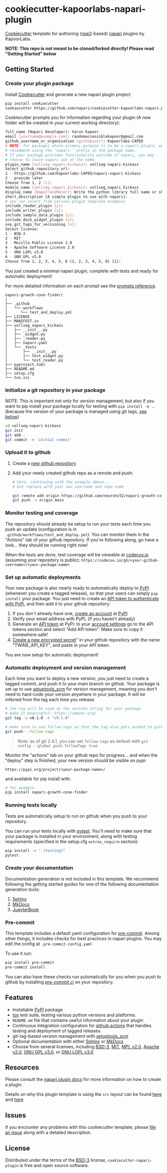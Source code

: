 # cookiecutter-kapoorlabs-napari-plugin

[Cookiecutter] template for authoring ([npe2]-based) [napari] plugins by KapoorLabs.

**NOTE: This repo is not meant to be cloned/forked directly! Please read "Getting Started" below**

## Getting Started

### Create your plugin package

Install [Cookiecutter] and generate a new napari plugin project:

```bash
pip install cookiecutter
cookiecutter https://github.com/napari/cookiecutter-kapoorlabs-napari-plugin
```

Cookiecutter prompts you for information regarding your plugin
(A new folder will be created in your current working directory):

```bash
full_name [Napari Developer]: Varun Kapoor
email [yourname@example.com]: randomaccessiblekapoor@gmail.com
github_username_or_organization [githubuser]: Kapoorlabs-CAPED
# NOTE: for packages whose primary purpose is to be a napari plugin, we
# recommend using the 'napari-' prefix in the package name.
# If your package provides functionality outside of napari, you may
# choose to leave napari out of the name.
plugin_name [vollseg-napari-kickass]: vollseg-napari-kickass
Select github_repository_url:
1 - https://github.com/Kapoorlabs-CAPED/napari-napari-kickass
2 - provide later
Choose from 1, 2 [1]:
module_name [vollseg_napari_kickass]: vollseg_napari_kickass
display_name [NapaTrackMater]: Write the python library full name or short name
short_description [A simple plugin to use with napari]:
# you can select from various plugin template examples
include_reader_plugin [y]:
include_writer_plugin [y]:
include_sample_data_plugin [y]:
include_dock_widget_plugin [y]:
use_git_tags_for_versioning [n]:
Select license:
1 - BSD-3
2 - MIT
3 - Mozilla Public License 2.0
4 - Apache Software License 2.0
5 - GNU LGPL v3.0
6 - GNU GPL v3.0
Choose from 1, 2, 3, 4, 5, 6 (1, 2, 3, 4, 5, 6) [1]:

```

You just created a minimal napari plugin, complete with tests
and ready for automatic deployment!

For more detailed information on each prompt see the [prompts reference](./PROMPTS.md).

```no-highlight
napari-growth-cone-finder/
│
├── .github
│   └── workflows
│      └── test_and_deploy.yml
├── LICENSE
├── MANIFEST.in
├── vollseg_napari_kickass
│   ├── __init__.py
│   ├── _widget.py
│   ├── _reader.py
│   ├── napari.yaml
│   └── _tests
│       ├── __init__.py
│       ├── test_widget.py
│       └── test_reader.py
├── pyproject.toml
├── README.md
├── setup.cfg
└── tox.ini
```

### Initialize a git repository in your package

NOTE: This is important not only for version management, but also if you want to
pip install your package locally for testing with `pip install -e .`. (because
the version of your package is managed using git tags,
[see below](#automatic-deployment-and-version-management))

```bash
cd vollseg-napari-kickass
git init
git add .
git commit -m 'initial commit'
```

### Upload it to github

1. Create a [new github repository]

2. Add your newly created github repo as a remote and push:

   ```bash
   # here, continuing with the example above...
   # but replace with your own username and repo name

   git remote add origin https://github.com/neuronz52/napari-growth-cone-finder.git
   git push -u origin main
   ```

### Monitor testing and coverage

The repository should already be setup to run your tests each time you push an
update (configuration is in `.github/workflows/test_and_deploy.yml`). You can
monitor them in the "Actions" tab of your github repository. If you're
following along, go have a look... they should be running right now!

When the tests are done, test coverage will be viewable at
[codecov.io](https://codecov.io/) (assuming your repository is public):
`https://codecov.io/gh/<your-github-username>/<your-package-name>`

### Set up automatic deployments

Your new package is also nearly ready to automatically deploy to [PyPI]
(whenever you create a tagged release), so that your users can simply `pip install` your package. You just need to create an [API token to authenticate
with PyPi](https://pypi.org/help/#apitoken), and then add it to your github
repository:

1. If you don't already have one, [create an
   account](https://pypi.org/account/register/) at [PyPI]
2. Verify your email address with PyPI, (if you haven't already)
3. Generate an [API token](https://pypi.org/help/#apitoken) at PyPi: In your
   [account settings](https://pypi.org/manage/account/) go to the API tokens
   section and select "Add API token". Make sure to copy it somewhere safe!
4. [Create a new encrypted
   secret](https://help.github.com/en/actions/configuring-and-managing-workflows/creating-and-storing-encrypted-secrets#creating-encrypted-secrets)"
   in your github repository with the name "TWINE_API_KEY", and paste in your
   API token.

You are now setup for automatic deployment!

### Automatic deployment and version management

Each time you want to deploy a new version, you just need to create a tagged
commit, and push it to your main branch on github. Your package is set up to
use [setuptools_scm](https://github.com/pypa/setuptools_scm) for version
management, meaning you don't need to hard-code your version anywhere in your
package. It will be inferred from the tag each time you release.

```bash
# the tag will be used as the version string for your package
# make it meaningful: https://semver.org/
git tag -a v0.1.0 -m "v0.1.0"

# make sure to use follow-tags so that the tag also gets pushed to github
git push --follow-tags
```

> Note: as of git 2.4.1, you can set `follow-tags` as default with
> `git config --global push.followTags true`

Monitor the "actions" tab on your github repo for progress... and when the
"deploy" step is finished, your new version should be visible on pypi:

`https://pypi.org/project/<your-package-name>/`

and available for pip install with:

```bash
# for example
pip install napari-growth-cone-finder
```

### Running tests locally

Tests are automatically setup to run on github when you push to your repository.

You can run your tests locally with [pytest](https://docs.pytest.org/en/7.1.x/).
You'll need to make sure that your package is installed in your environment,
along with testing requirements (specified in the setup.cfg `extras_require` section):

```bash
pip install -e ".[testing]"
pytest
```

### Create your documentation

Documentation generation is not included in this template.
We recommend following the getting started guides for one of the following 
documentation generation tools:

1. [Sphinx]
2. [MkDocs]
3. [JupyterBook]

### Pre-commit

This template includes a default yaml configuration for [pre-commit](https://pre-commit.com/).
Among other things, it includes checks for best practices in napari plugins.
You may edit the config at `.pre-commit-config.yaml`

To use it run:

```bash
pip install pre-commit
pre-commit install
```

You can also have these checks run automatically for you when you push to github
by installing [pre-commit ci](https://pre-commit.ci/) on your repository.

## Features

- Installable [PyPI] package
- [tox] test suite, testing various python versions and platforms.
- `README.md` file that contains useful information about your plugin
- Continuous integration configuration for [github actions] that handles testing
  and deployment of tagged releases
- git-tag-based version management with [setuptools_scm]
- Optional documentation with either [Sphinx] or [MkDocs]
- Choose from several licenses, including [BSD-3], [MIT], [MPL v2.0], [Apache
  v2.0], [GNU GPL v3.0], or [GNU LGPL v3.0]

## Resources

Please consult the [napari plugin
docs](https://napari.org/stable/plugins/index.html) for more information on
how to create a plugin.

Details on why this plugin template is using the `src` layout can be found [here](https://blog.ionelmc.ro/2014/05/25/python-packaging/#the-structure) and [here](https://hynek.me/articles/testing-packaging/)

## Issues

If you encounter any problems with this cookiecutter template, please [file an
issue] along with a detailed description.

## License

Distributed under the terms of the [BSD-3] license, `cookiecutter-napari-plugin`
is free and open source software.

[napari organization]: https://github.com/napari/
[gitter_badge]: https://badges.gitter.im/Join%20Chat.svg
[gitter]: https://gitter.im/napari/cookiecutter-napari-plugin?utm_source=badge&utm_medium=badge&utm_campaign=pr-badge&utm_content=badge "Join Chat on Gitter.im"
[travis_badge]: https://travis-ci.org/napari/cookiecutter-napari-plugin.svg?branch=main
[travis]: https://travis-ci.org/napari/cookiecutter-napari-plugin "See Build Status on Travis CI"
[docs_badge]: https://readthedocs.org/projects/cookiecutter-napari-plugin/badge/?version=latest
[documentation]: https://cookiecutter-napari-plugin.readthedocs.io/en/latest/ "Documentation"
[cookiecutter]: https://github.com/audreyr/cookiecutter
[napari]: https://github.com/napari/napari
[npe2]: https://github.com/napari/npe2
[pypi]: https://pypi.org/
[tox]: https://tox.readthedocs.io/en/latest/
[file an issue]: https://github.com/napari/cookiecutter-napari-plugin/issues
[sphinx]: https://www.sphinx-doc.org/en/master/usage/quickstart.html
[mkdocs]: https://www.mkdocs.org/getting-started/
[jupyterbook]: https://jupyterbook.org/en/stable/start/your-first-book.html
[mit]: http://opensource.org/licenses/MIT
[mpl v2.0]: https://www.mozilla.org/media/MPL/2.0/index.txt
[bsd-3]: http://opensource.org/licenses/BSD-3-Clause
[gnu gpl v3.0]: http://www.gnu.org/licenses/gpl-3.0.txt
[gnu lgpl v3.0]: http://www.gnu.org/licenses/lgpl-3.0.txt
[apache v2.0]: http://www.apache.org/licenses/LICENSE-2.0
[travis ci]: https://travis-ci.com/
[appveyor]: http://www.appveyor.com/
[pypa code of conduct]: https://www.pypa.io/en/latest/code-of-conduct/
[shortbread]: https://github.com/audreyr/cookiecutter/releases/tag/1.4.0
[osi_certified]: https://opensource.org/trademarks/osi-certified/web/osi-certified-120x100.png
[osi]: https://opensource.org/
[github actions]: https://github.com/features/actions
[new github repository]: https://help.github.com/en/github/getting-started-with-github/create-a-repo
[setuptools_scm]: https://github.com/pypa/setuptools_scm
